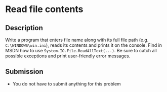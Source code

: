 # Read file contents

## Description
Write a program that enters file name along with its full file path (e.g. `C:\WINDOWS\win.ini`), reads its contents and prints it on the console.
Find in MSDN how to use `System.IO.File.ReadAllText(...)`.
Be sure to catch all possible exceptions and print user-friendly error messages.

## Submission
- You do not have to submit anything for this problem
